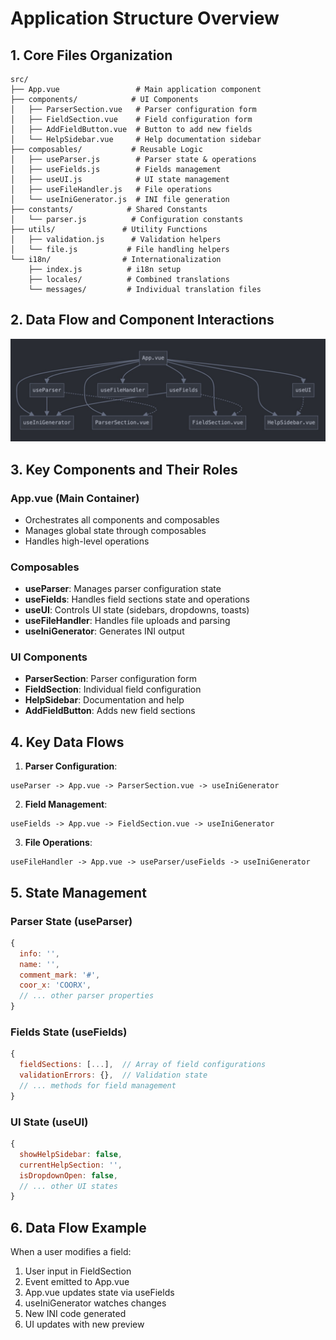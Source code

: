 # Application Structure Overview

## 1. Core Files Organization
```
src/
├── App.vue                 # Main application component
├── components/            # UI Components
│   ├── ParserSection.vue   # Parser configuration form
│   ├── FieldSection.vue    # Field configuration form
│   ├── AddFieldButton.vue  # Button to add new fields
│   └── HelpSidebar.vue     # Help documentation sidebar
├── composables/           # Reusable Logic
│   ├── useParser.js        # Parser state & operations
│   ├── useFields.js        # Fields management
│   ├── useUI.js            # UI state management
│   ├── useFileHandler.js   # File operations
│   └── useIniGenerator.js  # INI file generation
├── constants/            # Shared Constants
│   └── parser.js          # Configuration constants
├── utils/               # Utility Functions
│   ├── validation.js      # Validation helpers
│   └── file.js           # File handling helpers
└── i18n/                # Internationalization
    ├── index.js          # i18n setup
    ├── locales/          # Combined translations
    └── messages/         # Individual translation files
```

## 2. Data Flow and Component Interactions

<img src="docs/readme/img/structure-diagram.jpeg" alt="diagramm">

## 3. Key Components and Their Roles

### App.vue (Main Container)
- Orchestrates all components and composables
- Manages global state through composables
- Handles high-level operations

### Composables
- **useParser**: Manages parser configuration state
- **useFields**: Handles field sections state and operations
- **useUI**: Controls UI state (sidebars, dropdowns, toasts)
- **useFileHandler**: Handles file uploads and parsing
- **useIniGenerator**: Generates INI output

### UI Components
- **ParserSection**: Parser configuration form
- **FieldSection**: Individual field configuration
- **HelpSidebar**: Documentation and help
- **AddFieldButton**: Adds new field sections

## 4. Key Data Flows

1. **Parser Configuration**:
```
useParser -> App.vue -> ParserSection.vue -> useIniGenerator
```

2. **Field Management**:
```
useFields -> App.vue -> FieldSection.vue -> useIniGenerator
```

3. **File Operations**:
```
useFileHandler -> App.vue -> useParser/useFields -> useIniGenerator
```

## 5. State Management

### Parser State (useParser)
```javascript
{
  info: '',
  name: '',
  comment_mark: '#',
  coor_x: 'COORX',
  // ... other parser properties
}
```

### Fields State (useFields)
```javascript
{
  fieldSections: [...],  // Array of field configurations
  validationErrors: {},  // Validation state
  // ... methods for field management
}
```

### UI State (useUI)
```javascript
{
  showHelpSidebar: false,
  currentHelpSection: '',
  isDropdownOpen: false,
  // ... other UI states
}
```

## 6. Data Flow Example
When a user modifies a field:
1. User input in FieldSection
2. Event emitted to App.vue
3. App.vue updates state via useFields
4. useIniGenerator watches changes
5. New INI code generated
6. UI updates with new preview
